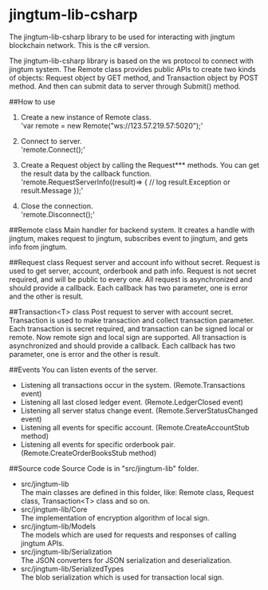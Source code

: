# jingtum-lib-csharp
The jingtum-lib-csharp library to be used for interacting with jingtum blockchain network. 
This is the c# version.

The jingtum-lib-csharp library is based on the ws protocol to connect with jingtum system. 
The Remote class provides public APIs to create two kinds of objects: Request object by GET
method, and Transaction object by POST method. And then can submit data to server through 
Submit() method.

##How to use
1) Create a new instance of Remote class.  
'var remote = new Remote("ws://123.57.219.57:5020");'

2) Connect to server.  
'remote.Connect();'

3) Create a Request object by calling the Request*** methods. You can get the result data 
by the callback function.  
'remote.RequestServerInfo((result)=&gt;
{
	// log result.Exception or result.Message
});'

4) Close the connection.  
'remote.Disconnect();'

##Remote class
Main handler for backend system. It creates a handle with jingtum, makes request to jingtum, 
subscribes event to jingtum, and gets info from jingtum.

##Request class
Request server and account info without secret. Request is used to get server, account, orderbook 
and path info. Request is not secret required, and will be public to every one. All request is 
asynchronized and should provide a callback. Each callback has two parameter, one is error and 
the other is result.

##Transaction&lt;T&gt; class
Post request to server with account secret. Transaction is used to make transaction and collect 
transaction parameter. Each transaction is secret required, and transaction can be signed local 
or remote. Now remote sign and local sign are supported. All transaction is asynchronized and 
should provide a callback. Each callback has two parameter, one is error and the other is result.

##Events
You can listen events of the server.  
* Listening all transactions occur in the system. (Remote.Transactions event)
* Listening all last closed ledger event. (Remote.LedgerClosed event)
* Listening all server status change event. (Remote.ServerStatusChanged event)
* Listening all events for specific account. (Remote.CreateAccountStub method)
* Listening all events for specific orderbook pair. (Remote.CreateOrderBooksStub method)

##Source code
Source Code is in "src/jingtum-lib" folder. 
* src/jingtum-lib  
The main classes are defined in this folder, like: Remote class, Request class, Transaction&lt;T&gt;
class and so on.
* src/jingtum-lib/Core  
The implementation of encryption algorithm of local sign.
* src/jingtum-lib/Models  
The models which are used for requests and responses of calling jingtum APIs.
* src/jingtum-lib/Serialization  
The JSON converters for JSON serialization and deserialization.
* src/jingtum-lib/SerializedTypes  
The blob serialization which is used for transaction local sign.
